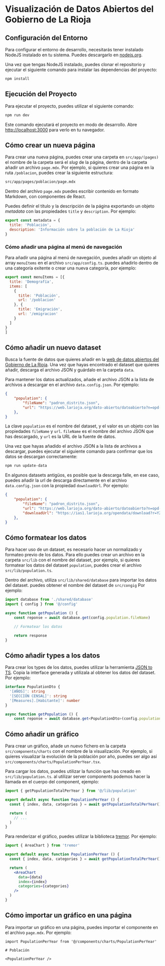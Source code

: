 # Visualización de Datos Abiertos del Gobierno de La Rioja

## Configuración del Entorno

Para configurar el entorno de desarrollo, necesitarás tener instalado NodeJS instalado en tu sistema. Puedes descargarlo en [nodejs.org](https://nodejs.org/).

Una vez que tengas NodeJS instalado, puedes clonar el repositorio y ejecutar el siguiente comando para instalar las dependencias del proyecto:

```bash
npm install
```

## Ejecución del Proyecto
  
Para ejecutar el proyecto, puedes utilizar el siguiente comando:

```bash
npm run dev
```

Este comando ejecutará el proyecto en modo de desarrollo. Abre [http://localhost:3000](http://localhost:3000) para verlo en tu navegador.

## Cómo crear un nueva página

Para crear una nueva página, puedes crear una carpeta en `src/app/(pages)`  el nombre de la carpeta será el *slug* de la página, dentro de la carpeta añadir un archivo `page.mdx`. Por ejemplo, si quieres crear una página en la ruta `/poblacion`, puedes crear la siguiente estructura:

```bash
src/app/pages/poblacion/page.mdx
```

Dentro del archivo `page.mdx` puedes escribir contenido en formato Markdown, con componentes de React. 

Puedes definir el título y la descripción de la página exportando un objeto *metadata* con las propiedades `title` y `description`. Por ejemplo:

```jsx
export const metadata = {
  title: 'Población',
  description: 'Información sobre la población de La Rioja'
}
```

### Cómo añadir una página al menú de navegación

Para añadir una página al menú de navegación, puedes añadir un objeto al array `menuItems` en el archivo `src/app/config.ts`. puedes añadirlo dentro de una categoría exitente o crear una nueva categoría, por ejemplo:

```jsx
export const menuItems = [{
  title: 'Demografía',
  items: [
    {
      title: 'Población',
      url: '/poblacion'
    }, {
      title: 'Emigración',
      url: '/emigracion'
    }
  ]
}
]
```

## Cómo añadir un nuevo dataset

Busca la fuente de datos que quieres añadir en la [web de datos abiertos del Gobierno de La Rioja](https://web.larioja.org/dato-abierto). Una vez que hayas encontrado el dataset que quieres añadir, descarga el archivo JSON y guárdalo en la carpeta `data`.

Para mantener los datos actualizados, añade el archivo JSON a la lista de archivos a descargar en el archivo `data.config.json`. Por ejemplo:

```json
{
    "population": {
        "fileName": "padron_distrito.json",
        "url": "https://web.larioja.org/dato-abierto/datoabierto?n=opd-66"
    },
}
```

La clave `population` es el nombre del dataset, y el valor es un objeto con las propiedades `fileName` y `url`. `fileName` es el nombre del archivo JSON que has descargado, y `url` es la URL de la fuente de datos.

Una vez que hayas añadido el archivo JSON a la lista de archivos a descargar, puedes ejecutar el siguiente comando para confirmar que los datos se descargan correctamente:

```bash
npm run update-data
```

En algunos datasets antigüos, es posible que la descarga falle, en ese caso, puedes añadir la url de descarga directamente en el archivo `data.config.json` con la propiedad `downloadUrl`. Por ejemplo:

```json
{
    "population": {
        "fileName": "padron_distrito.json",
        "url": "https://web.larioja.org/dato-abierto/datoabierto?n=opd-66",
        "downloadUrl": "https://ias1.larioja.org/opendata/download?r=Y2Q9MzU1fGNmPTA0"
    },
}
```

## Cómo formatear los datos

Para hacer uso de un dataset, es necesario hacer un normalizado y formateo previo de los datos. Para ello puedes crear un archivo en la carpeta `src/lib` con el nombre del dataset, por ejemplo, si quieres formatear los datos del dataset `population`, puedes crear el archivo `src/lib/population.ts`.

Dentro del archivo, utiliza `src/lib/shared/database` para importar los datos del dataset. puedes obtener el nombre del dataset de `src/congig` Por ejemplo:

```typescript 
import database from './shared/database'
import { config } from '@/config'

async function getPopulation () {
    const reponse = await database.get(config.population.fileName)

    // Formatear los datos

    return response
}
```

## Cómo añadir types a los datos

Para crear los types de los datos, puedes utilizar la herramienta [JSON to TS](https://transform.tools/json-to-typescript). Copia la interface generada y utilizala al obtener los datos del dataset. Por ejemplo:

```typescript
interface PopulationDto {
  '[AÑOS]': string
  '[SECCIÓN CENSAL]': string
  '[Measures].[Habitante]': number
}

async function getPopulation () {
    const reponse = await database.get<PopulationDto>(config.population.fileName)
```

## Cómo añadir un gráfico

Para crear un gráfico, añade un nuevo fichero en la carpeta `src/components/charts` con el nombre de la visualización. Por ejemplo, si quieres visualizar la evolución de la población por año, puedes ser algo así `src/components/charts/PopulationPerYear.tsx`.

Para cargar los datos, puedes utilizar la función que has creado en `src/lib/population.ts`. al utilizar server components podemos hacer la llamada en el cuerpo del component, ejemplo:

```jsx
import { getPopulationTotalPerYear } from '@/lib/population'

export default async function PopulationPerYear () {
  const { index, data, categories } = await getPopulationTotalPerYear()

  return (
    // ...
  )
}
```

Para renderizar el gráfico, puedes utilizar la biblioteca [tremor](https://www.tremor.so/docs/visualizations/area-chart). Por ejemplo:

```jsx
import { AreaChart } from 'tremor'

export default async function PopulationPerYear () {
  const { index, data, categories } = await getPopulationTotalPerYear()

  return (
    <AreaChart
      data={data}
      index={index}
      categories={categories}
    />
  )
}
```

## Cómo importar un gráfico en una página

Para importar un gráfico en una página, puedes importar el componente en el archivo `page.mdx`. Por ejemplo:

```mdx
import PopulationPerYear from '@/components/charts/PopulationPerYear'

# Población

<PopulationPerYear />
```